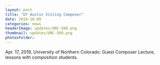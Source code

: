 ```yaml
---
layout: post
title: "UT Austin Visting Composer"
date: 2019-10-09
categories: news
headerImage: updates/UNC-560.png
thumbnail: updates/UNC-560.png
photosFolder:
---
```

Apr. 17, 2019, University of Northern Colorado: Guest Composer Lecture, lessons with composition students.
